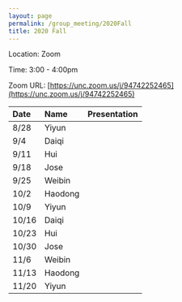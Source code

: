 ```yaml
---
layout: page
permalink: /group_meeting/2020Fall
title: 2020 Fall
---
```


Location: Zoom

Time: 3:00 - 4:00pm

Zoom URL: [https://unc.zoom.us/j/94742252465](https://unc.zoom.us/j/94742252465) 

| Date    | Name       | Presentation |
| :----   | :----------------------|:------------ |
|  8/28   |	Yiyun  | []()		  |
|  9/4	  |	 Daiqi    | 
|  9/11   |	Hui   | |
|  9/18   |   Jose   |  
|  9/25    |  Weibin |
|  10/2   | Haodong   |     
|  10/9   |	Yiyun | 
|  10/16   |	Daiqi |  
|  10/23  |	Hui   | 
|  10/30 |	Jose |	
|  11/6  |	Weibin   |
|  11/13  |	Haodong    |
|  11/20  |	Yiyun     | 
